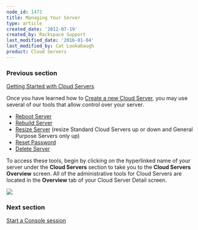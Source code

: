 ```yaml
---
node_id: 1472
title: Managing Your Server
type: article
created_date: '2012-07-19'
created_by: Rackspace Support
last_modified_date: '2016-01-04'
last_modified_by: Cat Lookabaugh
product: Cloud Servers
---
```


### Previous section

[Getting Started with Cloud
Servers](/how-to/cloud-servers)



Once you have learned how to [Create a new Cloud
Server](/how-to/cloud-servers),
you may use several of our tools that allow control over your server.

-   [Reboot
    Server](/how-to/reboot-your-server)
-   [Rebuild
    Server](/how-to/rebuild-a-cloud-server)
-   [Resize
    Server](/how-to/managing-your-server-resizing-standard-and-general-purpose-servers)
    (resize Standard Cloud Servers up or down and General Purpose
    Servers only up)
-   [Reset
    Password](/how-to/reset-your-server-password)
-   [Delete
    Server](/how-to/deleting-your-server)

To access these tools, begin by clicking on the hyperlinked name of your
server under the **Cloud Servers** section to take you to the **Cloud
Servers Overview** screen.  All of the administrative tools for Cloud
Servers are located in the **Overview** tab of your Cloud Server Detail
screen.

![](http://c765420.r20.cf2.rackcdn.com/22_CloudServersnew.png)



### Next section

[Start a Console
session](/how-to/start-a-console-session)

